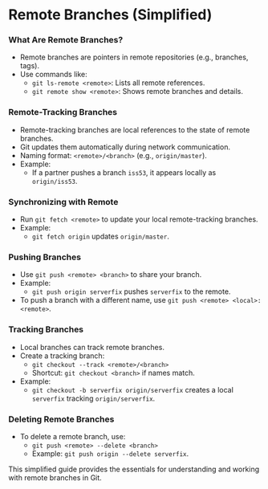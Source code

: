 # Remote Branches (Simplified)

### What Are Remote Branches?
- Remote branches are pointers in remote repositories (e.g., branches, tags).
- Use commands like:
  - `git ls-remote <remote>`: Lists all remote references.
  - `git remote show <remote>`: Shows remote branches and details.

### Remote-Tracking Branches
- Remote-tracking branches are local references to the state of remote branches.
- Git updates them automatically during network communication.
- Naming format: `<remote>/<branch>` (e.g., `origin/master`).
- Example:
  - If a partner pushes a branch `iss53`, it appears locally as `origin/iss53`.

### Synchronizing with Remote
- Run `git fetch <remote>` to update your local remote-tracking branches.
- Example:
  - `git fetch origin` updates `origin/master`.

### Pushing Branches
- Use `git push <remote> <branch>` to share your branch.
- Example:
  - `git push origin serverfix` pushes `serverfix` to the remote.
- To push a branch with a different name, use `git push <remote> <local>:<remote>`.

### Tracking Branches
- Local branches can track remote branches.
- Create a tracking branch:
  - `git checkout --track <remote>/<branch>`
  - Shortcut: `git checkout <branch>` if names match.
- Example:
  - `git checkout -b serverfix origin/serverfix` creates a local `serverfix` tracking `origin/serverfix`.

### Deleting Remote Branches
- To delete a remote branch, use:
  - `git push <remote> --delete <branch>`
  - Example: `git push origin --delete serverfix`.

This simplified guide provides the essentials for understanding and working with remote branches in Git.
